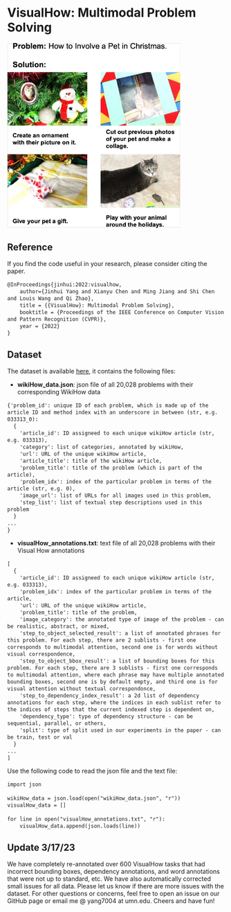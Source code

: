 # VisualHow: Multimodal Problem Solving

<p float="left">
  <img src="Fig1.png" width="400" />
</p>

Reference
------------------
If you find the code useful in your research, please consider citing the paper.
```text
@InProceedings{jinhui:2022:visualhow,
    author={Jinhui Yang and Xianyu Chen and Ming Jiang and Shi Chen and Louis Wang and Qi Zhao},
    title = {{VisualHow}: Multimodal Problem Solving},
    booktitle = {Proceedings of the IEEE Conference on Computer Vision and Pattern Recognition (CVPR)},
    year = {2022}
}
```

## Dataset
The dataset is available [here](https://drive.google.com/drive/folders/13Tm4y0ZBLqN_i1EGXDdyu7pVG2Uaq7O5?usp=sharing), it contains the following files:
	
* **wikiHow_data.json**: json file of all 20,028 problems with their corresponding WikiHow data

```
{'problem_id': unique ID of each problem, which is made up of the article ID and method index with an underscore in between (str, e.g. 033313_0):
  {
    'article_id': ID assigneed to each unique wikiHow article (str, e.g. 033313),
    'category': list of categories, annotated by wikiHow,
    'url': URL of the unique wikiHow article,
    'article_title': title of the wikiHow article,
    'problem_title': title of the problem (which is part of the article),
    'problem_idx': index of the particular problem in terms of the article (str, e.g. 0),
    'image_url': list of URLs for all images used in this problem,
    'step_list': list of textual step descriptions used in this problem
  }
...
}
```

* **visualHow_annotations.txt**: text file of all 20,028 problems with their Visual How annotations

```
[
  {
    'article_id': ID assigneed to each unique wikiHow article (str, e.g. 033313),
    'problem_idx': index of the particular problem in terms of the article,
    'url': URL of the unique wikiHow article,
    'problem_title': title of the problem,
    'image_category': the annotated type of image of the problem - can be realistic, abstract, or mixed,
    'step_to_object_selected_result': a list of annotated phrases for this problem. For each step, there are 2 sublists - first one corresponds to multimodal attention, second one is for words without visual correspondence,
    'step_to_object_bbox_result': a list of bounding boxes for this problem. For each step, there are 3 sublists - first one corresponds to multimodal attention, where each phrase may have multiple annotated bounding boxes, second one is by default empty, and third one is for visual attention without textual correspondonce,
    'step_to_dependency_index_result': a 2d list of dependency annotations for each step, where the indices in each sublist refer to the indices of steps that the current indexed step is dependent on,
    'dependency_type': type of dependency structure - can be sequential, parallel, or others,
    'split': type of split used in our experiments in the paper - can be train, test or val
  }
...
]
```
Use the following code to read the json file and the text file:

```pythom
import json

wikiHow_data = json.load(open("wikiHow_data.json", "r"))
visualHow_data = []

for line in open("visualHow_annotations.txt", "r"):
    visualHow_data.append(json.loads(line))
```
## Update 3/17/23
We have completely re-annotated over 600 VisualHow tasks that had incorrect bounding boxes, dependency annotations, and word annotations that were not up to standard, etc. We have also automatically corrected small issues for all data. Please let us know if there are more issues with the dataset. For other questions or concerns, feel free to open an issue on our GitHub page or email me @ yang7004 at umn.edu. Cheers and have fun!
